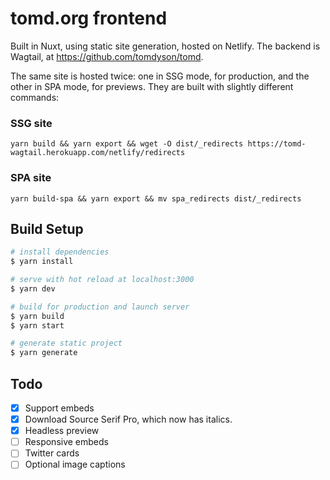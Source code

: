 # tomd.org frontend

Built in Nuxt, using static site generation, hosted on Netlify. The backend is Wagtail, at https://github.com/tomdyson/tomd.

The same site is hosted twice: one in SSG mode, for production, and the other in SPA mode, for previews. They are built with slightly different commands:

### SSG site

`yarn build && yarn export && wget -O dist/_redirects https://tomd-wagtail.herokuapp.com/netlify/redirects`

### SPA site

`yarn build-spa && yarn export && mv spa_redirects dist/_redirects`

## Build Setup

```bash
# install dependencies
$ yarn install

# serve with hot reload at localhost:3000
$ yarn dev

# build for production and launch server
$ yarn build
$ yarn start

# generate static project
$ yarn generate
```

## Todo
- [x] Support embeds
- [x] Download Source Serif Pro, which now has italics.
- [x] Headless preview
- [ ] Responsive embeds
- [ ] Twitter cards
- [ ] Optional image captions